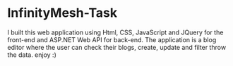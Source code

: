 # InfinityMesh-Task
I built this web application using Html, CSS, JavaScript and JQuery for the front-end and ASP.NET Web API for back-end.
The application is a blog editor where the user can check their blogs, create, update and filter throw the data.
enjoy :)

